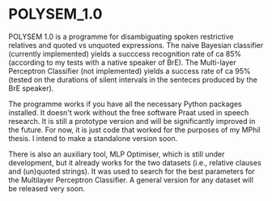 # POLYSEM_1.0
POLYSEM 1.0 is a programme for disambiguating spoken restrictive relatives and quoted vs unquoted expressions. The naive Bayesian classifier (currently implemented) yields a succcess recognition rate of ca 85% (according to my tests with a native speaker of BrE). The Multi-layer Perceptron Classifier (not implemented) yields a success rate of ca 95% (tested on the durations of silent intervals in the senteces produced by the BrE speaker).

The programme works if you have all the necessary Python packages installed. It doesn't work without the free software Praat used in speech research. It is still a prototype version and will be significantly improved in the future. For now, it is just code that worked for the purposes of my MPhil thesis. I intend to make a standalone version soon.

There is also an auxiliary tool, MLP Optimiser, which is still under development, but it already works for the two datasets (i.e., relative clauses and (un)quoted strings). It was used to search for the best parameters for the Multilayer Perceptron Classifier. A general version for any dataset will be released very soon.
